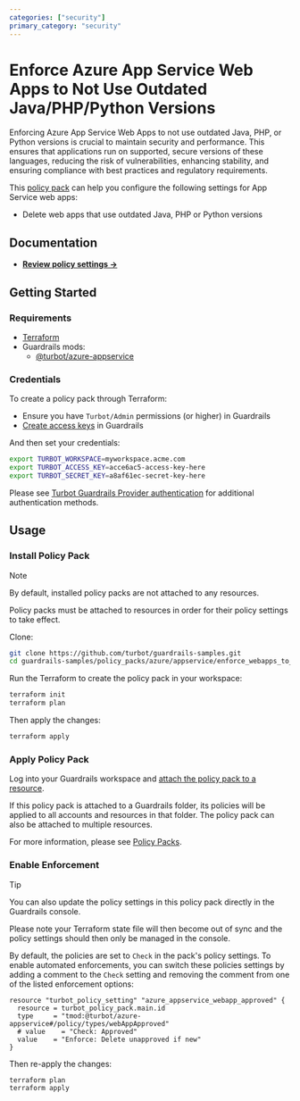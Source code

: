 ```yaml
---
categories: ["security"]
primary_category: "security"
---
```


# Enforce Azure App Service Web Apps to Not Use Outdated Java/PHP/Python Versions

Enforcing Azure App Service Web Apps to not use outdated Java, PHP, or Python versions is crucial to maintain security and performance. This ensures that applications run on supported, secure versions of these languages, reducing the risk of vulnerabilities, enhancing stability, and ensuring compliance with best practices and regulatory requirements.

This [policy pack](https://turbot.com/guardrails/docs/concepts/policy-packs) can help you configure the following settings for App Service web apps:

- Delete web apps that use outdated Java, PHP or Python versions

## Documentation

- **[Review policy settings →](https://hub.guardrails.turbot.com/policy-packs/azure_appservice_enforce_webapps_to_not_use_outdated_java_php_python/settings)**

## Getting Started

### Requirements

- [Terraform](https://developer.hashicorp.com/terraform/install)
- Guardrails mods:
  - [@turbot/azure-appservice](https://hub.guardrails.turbot.com/mods/azure/mods/azure-appservice)

### Credentials

To create a policy pack through Terraform:

- Ensure you have `Turbot/Admin` permissions (or higher) in Guardrails
- [Create access keys](https://turbot.com/guardrails/docs/guides/iam/access-keys#generate-a-new-guardrails-api-access-key) in Guardrails

And then set your credentials:

```sh
export TURBOT_WORKSPACE=myworkspace.acme.com
export TURBOT_ACCESS_KEY=acce6ac5-access-key-here
export TURBOT_SECRET_KEY=a8af61ec-secret-key-here
```

Please see [Turbot Guardrails Provider authentication](https://registry.terraform.io/providers/turbot/turbot/latest/docs#authentication) for additional authentication methods.

## Usage

### Install Policy Pack

> [!NOTE]
> By default, installed policy packs are not attached to any resources.
>
> Policy packs must be attached to resources in order for their policy settings to take effect.

Clone:

```sh
git clone https://github.com/turbot/guardrails-samples.git
cd guardrails-samples/policy_packs/azure/appservice/enforce_webapps_to_not_use_outdated_java_php_python
```

Run the Terraform to create the policy pack in your workspace:

```sh
terraform init
terraform plan
```

Then apply the changes:

```sh
terraform apply
```

### Apply Policy Pack

Log into your Guardrails workspace and [attach the policy pack to a resource](https://turbot.com/guardrails/docs/guides/policy-packs#attach-a-policy-pack-to-a-resource).

If this policy pack is attached to a Guardrails folder, its policies will be applied to all accounts and resources in that folder. The policy pack can also be attached to multiple resources.

For more information, please see [Policy Packs](https://turbot.com/guardrails/docs/concepts/policy-packs).

### Enable Enforcement

> [!TIP]
> You can also update the policy settings in this policy pack directly in the Guardrails console.
>
> Please note your Terraform state file will then become out of sync and the policy settings should then only be managed in the console.

By default, the policies are set to `Check` in the pack's policy settings. To enable automated enforcements, you can switch these policies settings by adding a comment to the `Check` setting and removing the comment from one of the listed enforcement options:

```hcl
resource "turbot_policy_setting" "azure_appservice_webapp_approved" {
  resource = turbot_policy_pack.main.id
  type     = "tmod:@turbot/azure-appservice#/policy/types/webAppApproved"
  # value    = "Check: Approved"
  value    = "Enforce: Delete unapproved if new"
}
```

Then re-apply the changes:

```sh
terraform plan
terraform apply
```
